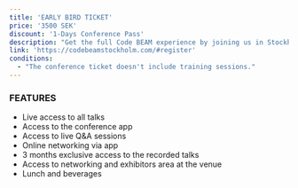 ```yaml
---
title: 'EARLY BIRD TICKET'
price: '3500 SEK'
discount: '1-Days Conference Pass'
description: "Get the full Code BEAM experience by joining us in Stockholm!"
link: 'https://codebeamstockholm.com/#register'
conditions:
  - "The conference ticket doesn't include training sessions."
---
```


### FEATURES

- Live access to all talks
- Access to the conference app
- Access to live Q&A sessions
- Online networking via app
- 3 months exclusive access to the recorded talks
- Access to networking and exhibitors area at the venue
- Lunch and beverages
